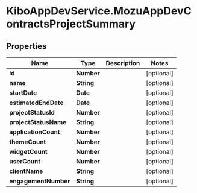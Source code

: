 # KiboAppDevService.MozuAppDevContractsProjectSummary

## Properties

Name | Type | Description | Notes
------------ | ------------- | ------------- | -------------
**id** | **Number** |  | [optional] 
**name** | **String** |  | [optional] 
**startDate** | **Date** |  | [optional] 
**estimatedEndDate** | **Date** |  | [optional] 
**projectStatusId** | **Number** |  | [optional] 
**projectStatusName** | **String** |  | [optional] 
**applicationCount** | **Number** |  | [optional] 
**themeCount** | **Number** |  | [optional] 
**widgetCount** | **Number** |  | [optional] 
**userCount** | **Number** |  | [optional] 
**clientName** | **String** |  | [optional] 
**engagementNumber** | **String** |  | [optional] 


